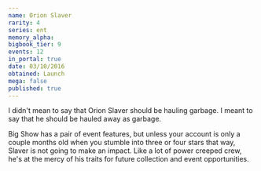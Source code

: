 ```yaml
---
name: Orion Slaver
rarity: 4
series: ent
memory_alpha:
bigbook_tier: 9
events: 12
in_portal: true
date: 03/10/2016
obtained: Launch
mega: false
published: true
---
```


I didn't mean to say that Orion Slaver should be hauling garbage. I meant to say that he should be hauled away as garbage.

Big Show has a pair of event features, but unless your account is only a couple months old when you stumble into three or four stars that way, Slaver is not going to make an impact. Like a lot of power creeped crew, he's at the mercy of his traits for future collection and event opportunities.
